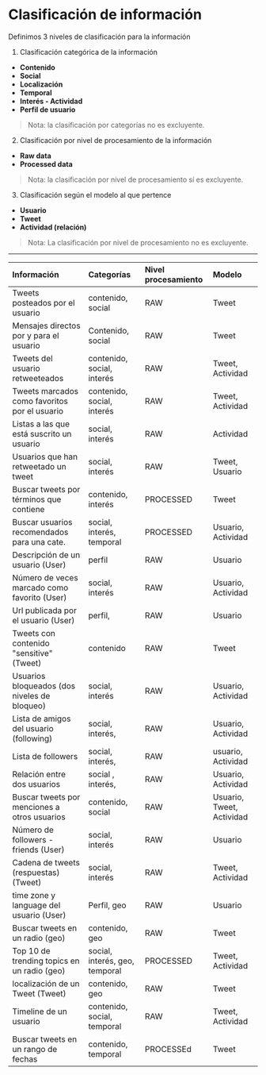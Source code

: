 Clasificación de información
===========

Definimos 3 niveles de clasificación para la información

1) Clasificación categórica de la información 

 - **Contenido**
 - **Social**
 - **Localización**
 - **Temporal**
 - **Interés - Actividad**
 - **Perfil de usuario**

> Nota: la clasificación por categorías no es excluyente.

2) Clasificación por nivel de procesamiento de la información

 - **Raw data**
 - **Processed data**

> Nota: la clasificación por nivel de procesamiento sí es excluyente.

3) Clasificación según el modelo al que pertence

 - **Usuario**
 - **Tweet**
 - **Actividad (relación)**

> Nota: La clasificación por nivel de procesamiento no es excluyente.

***

| Información 									| Categorías 						| Nivel procesamiento 	| Modelo 			 	|
|:------------									|:-----------						|:--------------------	|:-------			 	|
| Tweets posteados por el usuario 				| contenido, social 				| RAW 					| Tweet				 	|
| Mensajes directos por y para el usuario 		| Contenido, social 				| RAW 					| Tweet 			 	|
| Tweets del usuario retweeteados 				| contenido, social, interés 		| RAW 					| Tweet, Actividad 	 	|
| Tweets marcados como favoritos por el usuario | contenido, social, interés 		| RAW 					| Tweet, Actividad   	|
| Listas a las que está suscrito un usuario 	| social, interés 					| RAW 					| Actividad 		 	|
| Usuarios que han retweetado un tweet 			| social, interés 			 		| RAW 					| Tweet, Usuario 	 	|
| Buscar tweets por términos que contiene 		| contenido, interés 				| PROCESSED 			| Tweet 			 	|
| Buscar usuarios recomendados para una cate. 	| social, interés, temporal 		| PROCESSED 			| Usuario, Actividad 	|
| Descripción de un usuario (User)				| perfil 							| RAW 					| Usuario 			 	|
| Número de veces marcado como favorito (User)	| social, interés 					| RAW 					| Usuario, Actividad 	| 
| Url publicada por el usuario (User)			| perfil, 							| RAW 					| Usuario 			 	|
| Tweets con contenido "sensitive" (Tweet)		| contenido 						| RAW 					| Tweet 			 	| 
| Usuarios bloqueados (dos niveles de bloqueo)	| social, interés 					| RAW 					| Usuario, Actividad 	|
| Lista de amigos del usuario (following)		| social, interés, 	 				| RAW 					| Usuario, Actividad 	|
| Lista de followers							| social, interés,  				| RAW 					| usuario, Actividad 	|
| Relación entre dos usuarios 					| social , interés, 				| RAW 					| Usuario, Actividad 	|
| Buscar tweets por menciones a otros usuarios  | contenido, social 				| RAW 					| Usuario, Tweet, Actividad |
| Número de followers - friends (User)			| social, interés 					| RAW 					| Usuario 				|
| Cadena de tweets (respuestas) (Tweet)			| social, interés 					| RAW 					| Tweet, Actividad 		|
| time zone y language del usuario (User)		| Perfil, geo 						| RAW 					| Usuario 				|
| Buscar tweets en un radio (geo)				| contenido, geo 					| RAW 					| Tweet 				|
| Top 10 de trending topics en un radio (geo) 	| social, interés, geo, temporal 	| PROCESSED 			| Tweet, Actividad 		|
| localización de un Tweet (Tweet)				| contenido, geo 					| RAW 					| Tweet 				|
| Timeline de un usuario						| contenido, social, temporal 		| RAW 					| Tweet, Actividad 		|
| Buscar tweets en un rango de fechas			| contenido, temporal 				| PROCESSEd 			| Tweet 				|
